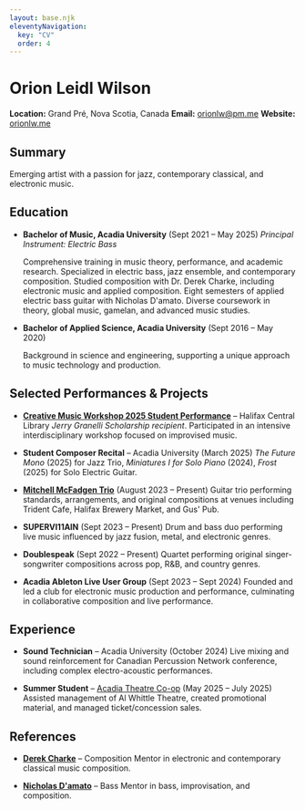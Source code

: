 ```yaml
---
layout: base.njk
eleventyNavigation:
  key: "CV"
  order: 4
---
```


# Orion Leidl Wilson

**Location:** Grand Pré, Nova Scotia, Canada
**Email:** [orionlw@pm.me](mailto:orionlw@pm.me)
**Website:** [orionlw.me](https://orionlw.me)

## Summary

Emerging artist with a passion for jazz, contemporary classical, and electronic music.

## Education

- **Bachelor of Music, Acadia University** (Sept 2021 – May 2025)
  *Principal Instrument: Electric Bass*

  Comprehensive training in music theory, performance, and academic research. Specialized in electric bass, jazz ensemble, and contemporary composition. Studied composition with Dr. Derek Charke, including electronic music and applied composition. Eight semesters of applied electric bass guitar with Nicholas D'amato. Diverse coursework in theory, global music, gamelan, and advanced music studies.

- **Bachelor of Applied Science, Acadia University** (Sept 2016 – May 2020)

  Background in science and engineering, supporting a unique approach to music technology and production.

## Selected Performances & Projects

- **[Creative Music Workshop 2025 Student Performance](https://www.creativemusicworkshops.com/)** – Halifax Central Library
  *Jerry Granelli Scholarship recipient*. Participated in an intensive interdisciplinary workshop focused on improvised music.

- **Student Composer Recital** – Acadia University (March 2025)
  *The Future Mono* (2025) for Jazz Trio, *Miniatures I for Solo Piano* (2024), *Frost* (2025) for Solo Electric Guitar.

- **[Mitchell McFadgen Trio](https://mitchellmcfadgentrio.live)** (August 2023 – Present)
  Guitar trio performing standards, arrangements, and original compositions at venues including Trident Cafe, Halifax Brewery Market, and Gus' Pub.

- **SUPERVI11AIN** (Sept 2023 – Present)
  Drum and bass duo performing live music influenced by jazz fusion, metal, and electronic genres.

- **Doublespeak** (Sept 2022 – Present)
  Quartet performing original singer-songwriter compositions across pop, R&B, and country genres.

- **Acadia Ableton Live User Group** (Sept 2023 – Sept 2024)
  Founded and led a club for electronic music production and performance, culminating in collaborative composition and live performance.

## Experience

- **Sound Technician** – Acadia University (October 2024)
  Live mixing and sound reinforcement for Canadian Percussion Network conference, including complex electro-acoustic performances.

- **Summer Student** – [Acadia Theatre Co-op](https://www.alwhittletheatre.ca/) (May 2025 – July 2025)
  Assisted management of Al Whittle Theatre, created promotional material, and managed ticket/concession sales.

## References

- **[Derek Charke](https://www.derekcharke.com/)** – Composition
  Mentor in electronic and contemporary classical music composition.

- **[Nicholas D'amato](https://www.nicholasdamato.com/)** – Bass
  Mentor in bass, improvisation, and composition.
